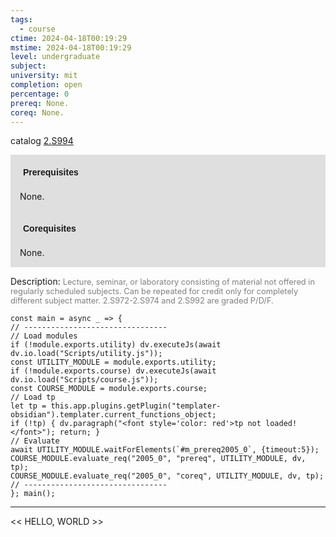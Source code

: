 ```yaml
---
tags:
  - course
ctime: 2024-04-18T00:19:29
mstime: 2024-04-18T00:19:29
level: undergraduate
subject: 
university: mit
completion: open
percentage: 0
prereq: None.
coreq: None.
---
```


catalog [2.S994](http://student.mit.edu/catalog/m2c.html#2.S994)

<span style="display: block; padding: 15px; background-color: rgb(100, 100, 100, 0.2);"><font id="m_prereq2005_0" style="display: block; font-family: Arial, sans-serif; font-weight: bold; padding: 5px">Prerequisites</font><br><span id="prereq2005_0">None.</span></span>
<span style="display: block; padding: 15px; background-color: rgb(100, 100, 100, 0.2);"><font id="m_coreq2005_0" style="display: block; font-family: Arial, sans-serif; font-weight: bold; padding: 5px">Corequisites</font><br><span id="coreq2005_0">None.</span></span>

<font style="">Description:</font>
<font style="color: grey; font-size: 0.8rem;">Lecture, seminar, or laboratory consisting of material not offered in regularly scheduled subjects. Can be repeated for credit only for completely different subject matter. 2.S972-2.S974 and 2.S992 are graded P/D/F.</font>

```dataviewjs
const main = async _ => {
// --------------------------------
// Load modules
if (!module.exports.utility) dv.executeJs(await dv.io.load("Scripts/utility.js"));
const UTILITY_MODULE = module.exports.utility;
if (!module.exports.course) dv.executeJs(await dv.io.load("Scripts/course.js"));
const COURSE_MODULE = module.exports.course;
// Load tp
let tp = this.app.plugins.getPlugin("templater-obsidian").templater.current_functions_object;
if (!tp) { dv.paragraph("<font style='color: red'>tp not loaded!</font>"); return; }
// Evaluate
await UTILITY_MODULE.waitForElements(`#m_prereq2005_0`, {timeout:5});
COURSE_MODULE.evaluate_req("2005_0", "prereq", UTILITY_MODULE, dv, tp);
COURSE_MODULE.evaluate_req("2005_0", "coreq", UTILITY_MODULE, dv, tp);
// --------------------------------
}; main();
```

---

<< HELLO, WORLD >>
